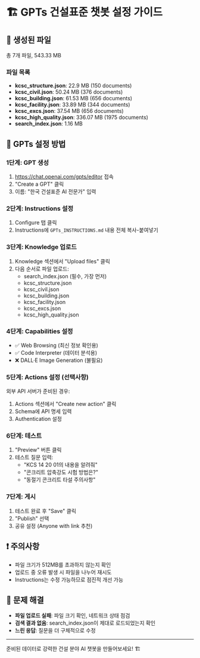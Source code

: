 # 🏗️ GPTs 건설표준 챗봇 설정 가이드

## 📁 생성된 파일

총 7개 파일, 543.33 MB

### 파일 목록
- **kcsc_structure.json**: 22.9 MB (150 documents)
- **kcsc_civil.json**: 50.24 MB (376 documents)
- **kcsc_building.json**: 61.53 MB (656 documents)
- **kcsc_facility.json**: 33.89 MB (344 documents)
- **kcsc_excs.json**: 37.54 MB (656 documents)
- **kcsc_high_quality.json**: 336.07 MB (1975 documents)
- **search_index.json**: 1.16 MB

## 🚀 GPTs 설정 방법

### 1단계: GPT 생성
1. https://chat.openai.com/gpts/editor 접속
2. "Create a GPT" 클릭
3. 이름: "한국 건설표준 AI 전문가" 입력

### 2단계: Instructions 설정
1. Configure 탭 클릭
2. Instructions에 `GPTs_INSTRUCTIONS.md` 내용 전체 복사-붙여넣기

### 3단계: Knowledge 업로드
1. Knowledge 섹션에서 "Upload files" 클릭
2. 다음 순서로 파일 업로드:
   - search_index.json (필수, 가장 먼저)
   - kcsc_structure.json
   - kcsc_civil.json
   - kcsc_building.json
   - kcsc_facility.json
   - kcsc_excs.json
   - kcsc_high_quality.json

### 4단계: Capabilities 설정
- ✅ Web Browsing (최신 정보 확인용)
- ✅ Code Interpreter (데이터 분석용)
- ❌ DALL·E Image Generation (불필요)

### 5단계: Actions 설정 (선택사항)
외부 API 서버가 준비된 경우:
1. Actions 섹션에서 "Create new action" 클릭
2. Schema에 API 명세 입력
3. Authentication 설정

### 6단계: 테스트
1. "Preview" 버튼 클릭
2. 테스트 질문 입력:
   - "KCS 14 20 01의 내용을 알려줘"
   - "콘크리트 압축강도 시험 방법은?"
   - "동절기 콘크리트 타설 주의사항"

### 7단계: 게시
1. 테스트 완료 후 "Save" 클릭
2. "Publish" 선택
3. 공유 설정 (Anyone with link 추천)

## ❗ 주의사항
- 파일 크기가 512MB를 초과하지 않는지 확인
- 업로드 중 오류 발생 시 파일을 나누어 재시도
- Instructions는 수정 가능하므로 점진적 개선 가능

## 🔧 문제 해결
- **파일 업로드 실패**: 파일 크기 확인, 네트워크 상태 점검
- **검색 결과 없음**: search_index.json이 제대로 로드되었는지 확인
- **느린 응답**: 질문을 더 구체적으로 수정

---
준비된 데이터로 강력한 건설 분야 AI 챗봇을 만들어보세요! 🏗️